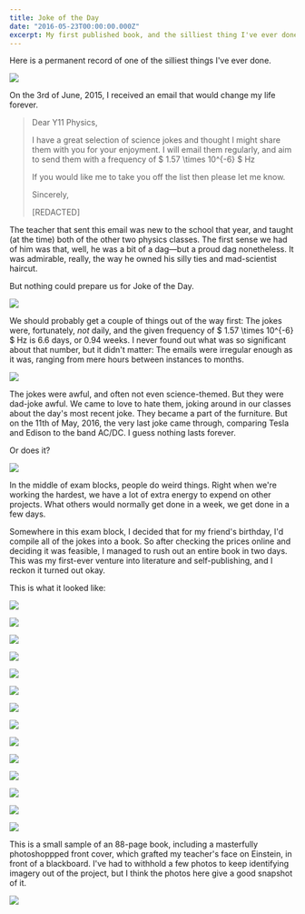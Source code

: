 ```yaml
---
title: Joke of the Day
date: "2016-05-23T00:00:00.000Z"
excerpt: My first published book, and the silliest thing I've ever done.
---
```

Here is a permanent record of one of the silliest things I've ever done.

![](1.jpg)

On the 3rd of June, 2015, I received an email that would change my life forever.

> Dear Y11 Physics,
>
> I have a great selection of science jokes and thought I might share them with you for your enjoyment. I will email them regularly, and aim to send them with a frequency of $ 1.57 \times 10^{-6} $ Hz
>
> If you would like me to take you off the list then please let me know.
>
> Sincerely,
>
> [REDACTED]

The teacher that sent this email was new to the school that year, and taught (at the time) both of the other two physics classes. The first sense we had of him was that, well, he was a bit of a dag—but a proud dag nonetheless. It was admirable, really, the way he owned his silly ties and mad-scientist haircut.

But nothing could prepare us for Joke of the Day.

![](14.jpg)

We should probably get a couple of things out of the way first: The jokes were, fortunately, _not_ daily, and the given frequency of $ 1.57 \times 10^{-6} $ Hz is 6.6 days, or 0.94 weeks. I never found out what was so significant about that number, but it didn't matter: The emails were irregular enough as it was, ranging from mere hours between instances to months.

![](9.jpg)

The jokes were awful, and often not even science-themed. But they were dad-joke awful. We came to love to hate them, joking around in our classes about the day's most recent joke. They became a part of the furniture. But on the 11th of May, 2016, the very last joke came through, comparing Tesla and Edison to the band AC/DC. I guess nothing lasts forever.

Or does it?

![](11.jpg)

In the middle of exam blocks, people do weird things. Right when we're working the hardest, we have a lot of extra energy to expend on other projects. What others would normally get done in a week, we get done in a few days.

Somewhere in this exam block, I decided that for my friend's birthday, I'd compile all of the jokes into a book. So after checking the prices online and deciding it was feasible, I managed to rush out an entire book in two days. This was my first-ever venture into literature and self-publishing, and I reckon it turned out okay.

This is what it looked like:

![](2.jpg)

![](3.jpg)

![](4.jpg)

![](5.jpg)

![](6.jpg)

![](7.jpg)

![](8.jpg)

![](10.jpg)

![](12.jpg)

![](15.jpg)

![](16.jpg)

![](17.jpg)

![](18.jpg)

![](19.jpg)

This is a small sample of an 88-page book, including a masterfully photoshoppped front cover, which grafted my teacher's face on Einstein, in front of a blackboard. I've had to withhold a few photos to keep identifying imagery out of the project, but I think the photos here give a good snapshot of it.

![](13.jpg)
